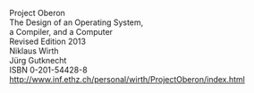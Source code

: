 Project Oberon  
The Design of an Operating System,  
a Compiler, and a Computer  
Revised Edition 2013  
Niklaus Wirth  
Jürg Gutknecht  
ISBN 0-201-54428-8  
http://www.inf.ethz.ch/personal/wirth/ProjectOberon/index.html
